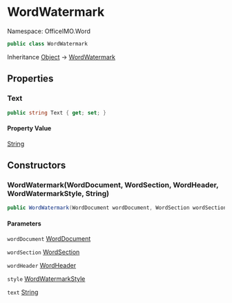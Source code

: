 # WordWatermark

Namespace: OfficeIMO.Word

```csharp
public class WordWatermark
```

Inheritance [Object](https://docs.microsoft.com/en-us/dotnet/api/system.object) → [WordWatermark](./officeimo.word.wordwatermark.md)

## Properties

### **Text**

```csharp
public string Text { get; set; }
```

#### Property Value

[String](https://docs.microsoft.com/en-us/dotnet/api/system.string)<br>

## Constructors

### **WordWatermark(WordDocument, WordSection, WordHeader, WordWatermarkStyle, String)**

```csharp
public WordWatermark(WordDocument wordDocument, WordSection wordSection, WordHeader wordHeader, WordWatermarkStyle style, string text)
```

#### Parameters

`wordDocument` [WordDocument](./officeimo.word.worddocument.md)<br>

`wordSection` [WordSection](./officeimo.word.wordsection.md)<br>

`wordHeader` [WordHeader](./officeimo.word.wordheader.md)<br>

`style` [WordWatermarkStyle](./officeimo.word.wordwatermarkstyle.md)<br>

`text` [String](https://docs.microsoft.com/en-us/dotnet/api/system.string)<br>
